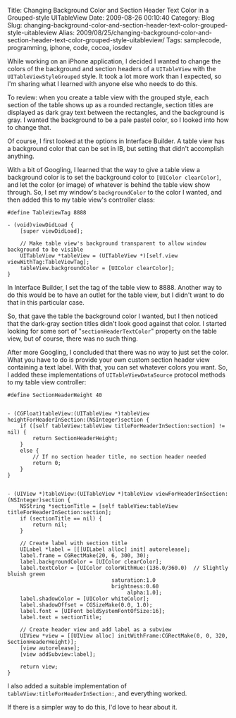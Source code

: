Title: Changing Background Color and Section Header Text Color in a Grouped-style UITableView
Date: 2009-08-26 00:10:40
Category: Blog
Slug: changing-background-color-and-section-header-text-color-grouped-style-uitableview
Alias: 2009/08/25/changing-background-color-and-section-header-text-color-grouped-style-uitableview/
Tags: samplecode, programming, iphone, code, cocoa, iosdev


While working on an iPhone application, I decided I wanted to change the colors of the background and section headers of a `UITableView` with the `UITableViewStyleGrouped` style. It took a lot more work than I expected, so I'm sharing what I learned with anyone else who needs to do this.
<!--break-->
To review: when you create a table view with the grouped style, each section of the table shows up as a rounded rectangle, section titles are displayed as dark gray text between the rectangles, and the background is gray. I wanted the background to be a pale pastel color, so I looked into how to change that.

Of course, I first looked at the options in Interface Builder.  A table view has a background color that can be set in IB, but setting that didn't accomplish anything.

With a bit of Googling, I learned that the way to give a table view a background color is to set the background color to `[UIColor clearColor]`, and let the color (or image) of whatever is behind the table view show through. So, I set my window's `backgroundColor` to the color I wanted, and then added this to my table view's controller class:

    #define TableViewTag 8888

    - (void)viewDidLoad {
        [super viewDidLoad];

        // Make table view's background transparent to allow window background to be visible
        UITableView *tableView = (UITableView *)[self.view viewWithTag:TableViewTag];
        tableView.backgroundColor = [UIColor clearColor];
    }

In Interface Builder, I set the tag of the table view to 8888. Another way to do this would be to have an outlet for the table view, but I didn't want to do that in this particular case.

So, that gave the table the background color I wanted, but I then noticed that the dark-gray section titles didn't look good against that color. I started looking for some sort of "`sectionHeaderTextColor`" property on the table view, but of course, there was no such thing.

After more Googling, I concluded that there was no way to just set the color. What you have to do is provide your own custom section header view containing a text label. With that, you can set whatever colors you want. So, I added these implementations of `UITableViewDataSource` protocol methods to my table view controller:

    #define SectionHeaderHeight 40
    
    
    - (CGFloat)tableView:(UITableView *)tableView heightForHeaderInSection:(NSInteger)section {
        if ([self tableView:tableView titleForHeaderInSection:section] != nil) {
            return SectionHeaderHeight;
        }
        else {
            // If no section header title, no section header needed
            return 0;
        }
    }
    
    
    - (UIView *)tableView:(UITableView *)tableView viewForHeaderInSection:(NSInteger)section {
        NSString *sectionTitle = [self tableView:tableView titleForHeaderInSection:section];
        if (sectionTitle == nil) {
            return nil;
        }
    
        // Create label with section title
        UILabel *label = [[[UILabel alloc] init] autorelease];
        label.frame = CGRectMake(20, 6, 300, 30);
        label.backgroundColor = [UIColor clearColor];
        label.textColor = [UIColor colorWithHue:(136.0/360.0)  // Slightly bluish green
                                     saturation:1.0
                                     brightness:0.60
                                          alpha:1.0];
        label.shadowColor = [UIColor whiteColor];
        label.shadowOffset = CGSizeMake(0.0, 1.0);
        label.font = [UIFont boldSystemFontOfSize:16];
        label.text = sectionTitle;
    
        // Create header view and add label as a subview
        UIView *view = [[UIView alloc] initWithFrame:CGRectMake(0, 0, 320, SectionHeaderHeight)];
        [view autorelease];
        [view addSubview:label];
    
        return view;
    }

I also added a suitable implementation of `tableView:titleForHeaderInSection:`, and everything worked.

If there is a simpler way to do this, I'd love to hear about it.
